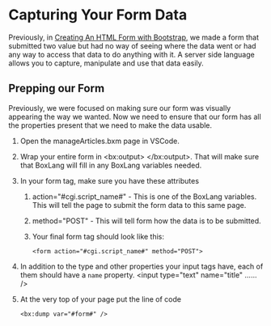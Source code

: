 # Capturing Your Form Data

Previously, in [Creating An HTML Form with Bootstrap](../../week-2-review-of-html-and-css/creating-an-html-form-with-bootstrap.md), we made a form that submitted two value but had no way of seeing where the data went or had any way to access that data to do anything with it. A server side language allows you to capture, manipulate and use that data easily.&#x20;

## Prepping our Form

Previously, we were focused on making sure our form was visually appearing the way we wanted. Now we need to ensure that our form has all the properties present that we need to make the data usable.&#x20;

1. Open the manageArticles.bxm page in VSCode.&#x20;
2. Wrap your entire form in \<bx:output>     \</bx:output>. That will make sure that BoxLang will fill in any BoxLang variables needed.&#x20;
3. In your form tag, make sure you have these attributes
   1. action="#cgi.script\_name#" - This is one of the BoxLang variables. This will tell the page to submit the form data to this same page.&#x20;
   2. method="POST"  - This will tell form how the data is to be submitted.&#x20;
   3.  Your final form tag should look like this:&#x20;

       ```boxlang
       <form action="#cgi.script_name#" method="POST">
       ```
4. In addition to the type and other properties your input tags have, each of them should have a `name` property. \<input type="text" name="title" ...... />
5.  At the very top of your page put the line of code&#x20;

    ```boxlang
    <bx:dump var="#form#" />
    ```
